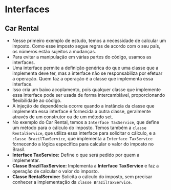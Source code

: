 # Interfaces

## Car Rental

- Nesse primeiro exemplo de estudo, temos a necessidade de calcular um imposto. Como esse imposto segue regras de acordo com o seu país, os números estão sujeitos a mudanças.
- Para evitar a manipulação em várias partes do código, usamos as interfaces.
- Uma interface permite a definição genérica do que uma classe que a implementa deve ter, mas a interface não se responsabiliza por efetuar a operação. Quem faz a operação é a classe que implementa essa interface.
- Isso cria um baixo acoplamento, pois qualquer classe que implemente essa interface pode ser usada de forma intercambiável, proporcionando flexibilidade ao código.
- A injeção de dependência ocorre quando a instância da classe que implementa essa interface é fornecida a outra classe, geralmente através de um construtor ou de um método set.
- No exemplo do Car Rental, temos a ``Interface TaxService``, que define um método para o cálculo do imposto. Temos também a ``classe RentalService``, que utiliza essa interface para solicitar o cálculo, e a ``classe BrazilTaxService``, que implementa a ``Interface TaxService`` fornecendo a lógica específica para calcular o valor do imposto no Brasil.
- **Interface TaxService:** Define o que será pedido por quem a implementar.
- **Classe BrazilTaxService:** Implementa a **Interface TaxService** e faz a operação de calcular o valor do imposto.
- **Classe RentalService:** Solicita o cálculo do imposto, sem precisar conhecer a implementação da ``classe BrazilTaxService``.

